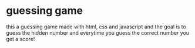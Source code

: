 # guessing game 
this a guessing game made with html, css and javascript and the goal is to guess the hidden number and everytime you guess the correct number you get a score!
